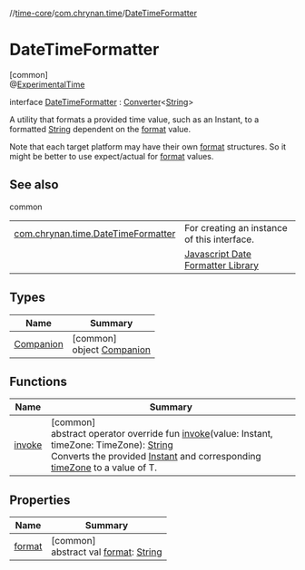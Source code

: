 //[time-core](../../../index.md)/[com.chrynan.time](../index.md)/[DateTimeFormatter](index.md)

# DateTimeFormatter

[common]\
@[ExperimentalTime](https://kotlinlang.org/api/latest/jvm/stdlib/kotlin.time/-experimental-time/index.html)

interface [DateTimeFormatter](index.md) : [Converter](../-converter/index.md)&lt;[String](https://kotlinlang.org/api/latest/jvm/stdlib/kotlin/-string/index.html)&gt; 

A utility that formats a provided time value, such as an Instant, to a formatted [String](https://kotlinlang.org/api/latest/jvm/stdlib/kotlin/-string/index.html) dependent on the [format](https://kotlinlang.org/api/latest/jvm/stdlib/kotlin/-string/index.html) value.

Note that each target platform may have their own [format](format.md) structures. So it might be better to use expect/actual for [format](format.md) values.

## See also

common

| | |
|---|---|
| [com.chrynan.time.DateTimeFormatter](index.md) | For creating an instance of this interface. |
|  | [Javascript Date Formatter Library](https://blog.stevenlevithan.com/archives/date-time-format) |

## Types

| Name | Summary |
|---|---|
| [Companion](-companion/index.md) | [common]<br>object [Companion](-companion/index.md) |

## Functions

| Name | Summary |
|---|---|
| [invoke](invoke.md) | [common]<br>abstract operator override fun [invoke](invoke.md)(value: Instant, timeZone: TimeZone): [String](https://kotlinlang.org/api/latest/jvm/stdlib/kotlin/-string/index.html)<br>Converts the provided [Instant](invoke.md) and corresponding [timeZone](invoke.md) to a value of T. |

## Properties

| Name | Summary |
|---|---|
| [format](format.md) | [common]<br>abstract val [format](format.md): [String](https://kotlinlang.org/api/latest/jvm/stdlib/kotlin/-string/index.html) |
